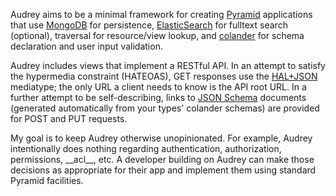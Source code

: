Audrey aims to be a minimal framework for creating [Pyramid](http://www.pylonsproject.org/) applications that use [MongoDB](http://www.mongodb.org/) for persistence, [ElasticSearch](http://www.elasticsearch.org/) for fulltext search (optional), traversal for resource/view lookup, and [colander](http://pypi.python.org/pypi/colander) for schema declaration and user input validation.

Audrey includes views that implement a RESTful API.  In an attempt to satisfy the hypermedia constraint (HATEOAS), GET responses use the [HAL+JSON](http://stateless.co/hal_specification.html) mediatype; the only URL a client needs to know is the API root URL.  In a further attempt to be self-describing, links to [JSON Schema](http://json-schema.org/) documents (generated automatically from your types' colander schemas) are provided for POST and PUT requests.

My goal is to keep Audrey otherwise unopinionated.  For example, Audrey intentionally does nothing regarding authentication, authorization, permissions, \_\_acl\_\_, etc.  A developer building on Audrey can make those decisions as appropriate for their app and implement them using standard Pyramid facilities.
